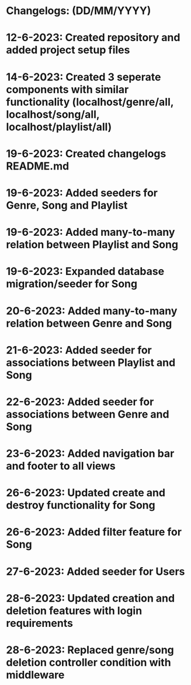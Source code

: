 # Changelogs: (DD/MM/YYYY)
# 12-6-2023: Created repository and added project setup files
# 14-6-2023: Created 3 seperate components with similar functionality (localhost/genre/all, localhost/song/all, localhost/playlist/all)
# 19-6-2023: Created changelogs README.md
# 19-6-2023: Added seeders for Genre, Song and Playlist
# 19-6-2023: Added many-to-many relation between Playlist and Song
# 19-6-2023: Expanded database migration/seeder for Song
# 20-6-2023: Added many-to-many relation between Genre and Song
# 21-6-2023: Added seeder for associations between Playlist and Song
# 22-6-2023: Added seeder for associations between Genre and Song
# 23-6-2023: Added navigation bar and footer to all views
# 26-6-2023: Updated create and destroy functionality for Song
# 26-6-2023: Added filter feature for Song
# 27-6-2023: Added seeder for Users
# 28-6-2023: Updated creation and deletion features with login requirements
# 28-6-2023: Replaced genre/song deletion controller condition with middleware